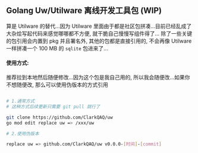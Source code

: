 ## Golang Uw/Utilware 离线开发工具包 (WIP)

算是 Utilware 的替代...因为 Utilware 里面由于都是社区包拼凑...目前已经乱成了大杂烩写起代码来感觉哪哪都不方便, 就干脆自己慢慢写组件得了...
除了一些关键的包引用会内置到 pkg 并且署名外, 其他的包都是直接引用的, 不会再像 Utilware 一样拼凑一个 100 MB 的 `sqlite` 包进来了...

#### 使用方式:

推荐拉到本地然后随便修改...因为这个包是我自己用的, 所以我会随便改...如果你不想随便改, 那么可以使用伪版本的方式引用

```bash

# 1.通常方式
# 这种方式后续更新只需要 git pull 就行了

git clone https://github.com/ClarkQAQ/uw
go mod edit replace uw => /xxx/uw

# 2.使用伪版本

replace uw => github.com/ClarkQAQ/uw v0.0.0-[时间]-[commit]

```

